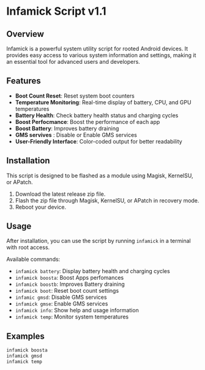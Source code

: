 # Infamick Script v1.1

## Overview
Infamick is a powerful system utility script for rooted Android devices. It provides easy access to various system information and settings, making it an essential tool for advanced users and developers.

## Features
- **Boot Count Reset**: Reset system boot counters
- **Temperature Monitoring**: Real-time display of battery, CPU, and GPU temperatures
- **Battery Health**: Check battery health status and charging cycles
- **Boost Perfocmance**: Boost the performance of each app
- **Boost Battery**: Improves battery draining
- **GMS servives** : Disable or Enable GMS services
- **User-Friendly Interface**: Color-coded output for better readability

## Installation
This script is designed to be flashed as a module using Magisk, KernelSU, or APatch. 

1. Download the latest release zip file.
2. Flash the zip file through Magisk, KernelSU, or APatch in recovery mode.
3. Reboot your device.

## Usage
After installation, you can use the script by running `infamick` in a terminal with root access.

Available commands:
- `infamick battery`: Display battery health and charging cycles
- `infamick boosta`: Boost Apps perfomances
- `infamick boostb`: Improves Battery draining
- `infamick boot`: Reset boot count settings
- `infamic gmsd`: Disable GMS services
- `infamick gmse`: Enable GMS services
- `infamick info`: Show help and usage information
- `infamick temp`: Monitor system temperatures

## Examples
```bash
infamick boosta
infamick gmsd
infamick temp
